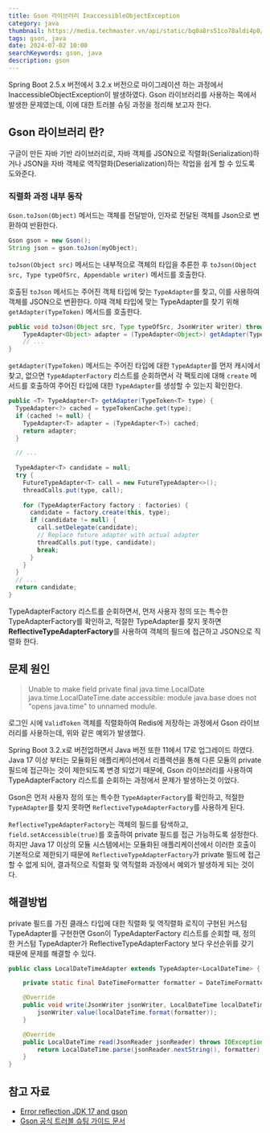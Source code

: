 ```yaml
---
title: Gson 라이브러리 InaccessibleObjectException
category: java
thumbnail: https://media.techmaster.vn/api/static/bq0a8rs51co78aldi4p0/lsRpW5hr
tags: gson, java
date: 2024-07-02 10:00
searchKeywords: gson, java
description: gson
---
```


Spring Boot 2.5.x 버전에서 3.2.x 버전으로 마이그레이션 하는 과정에서 InaccessibleObjectException이 발생하였다. Gson 라이브러리를 사용하는 쪽에서 발생한 문제였는데, 이에 대한 트러블 슈팅 과정을 정리해 보고자 한다.

## Gson 라이브러리 란?

구글이 만든 자바 기반 라이브러리로, 자바 객체를 JSON으로 직렬화(Serialization)하거나 JSON을 자바 객체로 역직렬화(Deserialization)하는 작업을 쉽게 할 수 있도록 도와준다.

### 직렬화 과정 내부 동작

`Gson.toJson(Object)` 메서드는 객체를 전달받아, 인자로 전달된 객체를 Json으로 변환하여 반환한다.

```java
Gson gson = new Gson();
String json = gson.toJson(myObject);
```

`toJson(Object src)` 메서드는 내부적으로 객체의 타입을 추론한 후 `toJson(Object src, Type typeOfSrc, Appendable writer)` 메서드를 호출한다.

호출된 `toJson` 메서드는 주어진 객체 타입에 맞는 `TypeAdapter`를 찾고, 이를 사용하여 객체를 JSON으로 변환한다. 이때 객체 타입에 맞는 TypeAdapter를 찾기 위해 `getAdapter(TypeToken)` 메서드를 호출한다.

```java
public void toJson(Object src, Type typeOfSrc, JsonWriter writer) throws JsonIOException {  
    TypeAdapter<Object> adapter = (TypeAdapter<Object>) getAdapter(TypeToken.get(typeOfSrc));
    // ...
}
```

`getAdapter(TypeToken)` 메서드는 주어진 타입에 대한 `TypeAdapter`를 먼저 캐시에서 찾고, 없으면 `TypeAdapterFactory` 리스트를 순회하면서 각 팩토리에 대해 `create` 메서드를 호출하여 주어진 타입에 대한 `TypeAdapter`를 생성할 수 있는지 확인한다.

```java
public <T> TypeAdapter<T> getAdapter(TypeToken<T> type) {  
  TypeAdapter<?> cached = typeTokenCache.get(type);  
  if (cached != null) {  
    TypeAdapter<T> adapter = (TypeAdapter<T>) cached;  
    return adapter;  
  }  

  // ...
  
  TypeAdapter<T> candidate = null;  
  try {  
    FutureTypeAdapter<T> call = new FutureTypeAdapter<>();  
    threadCalls.put(type, call);  
  
    for (TypeAdapterFactory factory : factories) {  
      candidate = factory.create(this, type);  
      if (candidate != null) {  
        call.setDelegate(candidate);  
        // Replace future adapter with actual adapter  
        threadCalls.put(type, candidate);  
        break;  
      }  
    }  
  } 
  // ...
  return candidate;  
}
```

TypeAdapterFactory 리스트를 순회하면서, 먼저 사용자 정의 또는 특수한 TypeAdapterFactory를 확인하고, 적절한 TypeAdapter를 찾지 못하면 **ReflectiveTypeAdapterFactory**를 사용하여 객체의 필드에 접근하고 JSON으로 직렬화 한다.

## 문제 원인

> Unable to make field private final java.time.LocalDate java.time.LocalDateTime.date accessible: module java.base does not "opens java.time" to unnamed module.

로그인 시에 `ValidToken` 객체를 직렬화하여 Redis에 저장하는 과정에서 Gson 라이브러리를 사용하는데, 위와 같은 예외가 발생했다.

Spring Boot 3.2.x로 버전업하면서 Java 버전 또한 11에서 17로 업그레이드 하였다.
Java 17 이상 부터는 모듈화된 애플리케이션에서 리플렉션을 통해 다른 모듈의 private 필드에 접근하는 것이 제한되도록 변경 되었기 때문에, Gson 라이브러리를 사용하여 TypeAdapterFactory 리스트를 순회하는 과정에서 문제가 발생하는것 이었다.

Gson은 먼저 사용자 정의 또는 특수한 `TypeAdapterFactory`를 확인하고, 적절한 `TypeAdapter`를 찾지 못하면 `ReflectiveTypeAdapterFactory`를 사용하게 된다.

`ReflectiveTypeAdapterFactory`는 객체의 필드를 탐색하고, `field.setAccessible(true)`를 호출하여 private 필드를 접근 가능하도록 설정한다. 하지만 Java 17 이상의 모듈 시스템에서는 모듈화된 
애플리케이션에서 이러한 호출이 기본적으로 제한되기 때문에 `ReflectiveTypeAdapterFactory`가 private 필드에 접근할 수 없게 되어, 결과적으로 직렬화 및 역직렬화 과정에서 예외가 발생하게 되는 것이다.

## 해결방법

private 필드를 가진 클래스 타입에 대한 직렬화 및 역직렬화 로직이 구현된 커스텀 TypeAdapter를 구현한면 Gson이 TypeAdapterFactory 리스트를 순회할 때, 정의한 커스텀 TypeAdapter가 ReflectiveTypeAdapterFactory 보다 우선순위를 갖기 때문에 문제를 해결할 수 있다.

```java
public class LocalDateTimeAdapter extends TypeAdapter<LocalDateTime> {

    private static final DateTimeFormatter formatter = DateTimeFormatter.ISO_LOCAL_DATE_TIME;

    @Override
    public void write(JsonWriter jsonWriter, LocalDateTime localDateTime) throws IOException {
        jsonWriter.value(localDateTime.format(formatter));
    }

    @Override
    public LocalDateTime read(JsonReader jsonReader) throws IOException {
        return LocalDateTime.parse(jsonReader.nextString(), formatter);
    }
}
```

## 참고 자료
- [Error reflection JDK 17 and gson](https://github.com/google/gson/issues/1979)
- [Gson 공식 트러블 슈팅 가이드 문서](https://github.com/google/gson/blob/main/Troubleshooting.md#reflection-inaccessible)
